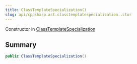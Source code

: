 ```yaml
---
title: ClassTemplateSpecialization()
slug: api/cppsharp.ast.classtemplatespecialization..ctor
---
```

Constructor in [ClassTemplateSpecialization](/api/cppsharp/ast/classtemplatespecialization)

## Summary



```csharp
public ClassTemplateSpecialization()
```

